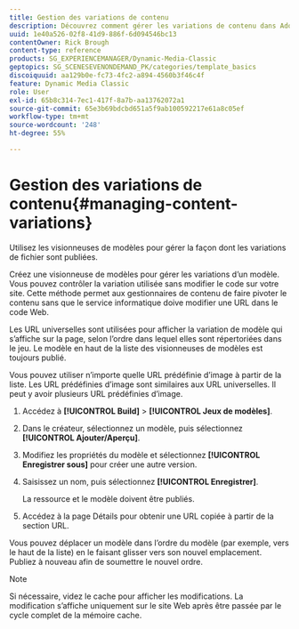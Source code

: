 ```yaml
---
title: Gestion des variations de contenu
description: Découvrez comment gérer les variations de contenu dans Adobe Dynamic Media Classic.
uuid: 1e40a526-02f8-41d9-886f-6d094546bc13
contentOwner: Rick Brough
content-type: reference
products: SG_EXPERIENCEMANAGER/Dynamic-Media-Classic
geptopics: SG_SCENESEVENONDEMAND_PK/categories/template_basics
discoiquuid: aa129b0e-fc73-4fc2-a894-4560b3f46c4f
feature: Dynamic Media Classic
role: User
exl-id: 65b8c314-7ec1-417f-8a7b-aa13762072a1
source-git-commit: 65e3b69bdcbd651a5f9ab100592217e61a8c05ef
workflow-type: tm+mt
source-wordcount: '248'
ht-degree: 55%

---
```


# Gestion des variations de contenu{#managing-content-variations}

Utilisez les visionneuses de modèles pour gérer la façon dont les variations de fichier sont publiées.

Créez une visionneuse de modèles pour gérer les variations d’un modèle. Vous pouvez contrôler la variation utilisée sans modifier le code sur votre site. Cette méthode permet aux gestionnaires de contenu de faire pivoter le contenu sans que le service informatique doive modifier une URL dans le code Web.

Les URL universelles sont utilisées pour afficher la variation de modèle qui s’affiche sur la page, selon l’ordre dans lequel elles sont répertoriées dans le jeu. Le modèle en haut de la liste des visionneuses de modèles est toujours publié.

Vous pouvez utiliser n’importe quelle URL prédéfinie d’image à partir de la liste. Les URL prédéfinies d’image sont similaires aux URL universelles. Il peut y avoir plusieurs URL prédéfinies d’image.

1. Accédez à **[!UICONTROL Build]** > **[!UICONTROL Jeux de modèles]**.
1. Dans le créateur, sélectionnez un modèle, puis sélectionnez **[!UICONTROL Ajouter/Aperçu]**.
1. Modifiez les propriétés du modèle et sélectionnez **[!UICONTROL Enregistrer sous]** pour créer une autre version.
1. Saisissez un nom, puis sélectionnez **[!UICONTROL Enregistrer]**.

   La ressource et le modèle doivent être publiés.

1. Accédez à la page Détails pour obtenir une URL copiée à partir de la section URL.

Vous pouvez déplacer un modèle dans l’ordre du modèle (par exemple, vers le haut de la liste) en le faisant glisser vers son nouvel emplacement. Publiez à nouveau afin de soumettre le nouvel ordre.

>[!NOTE]
>
>Si nécessaire, videz le cache pour afficher les modifications. La modification s’affiche uniquement sur le site Web après être passée par le cycle complet de la mémoire cache.
